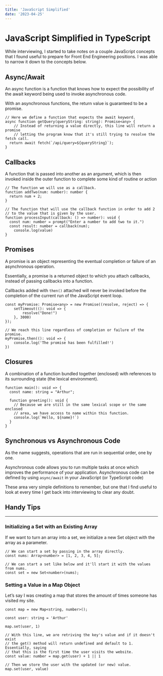 ```yaml
---
title: 'JavaScript Simplified'
date: '2023-04-25'
---
```


# JavaScript Simplified in TypeScript
While interviewing, I started to take notes on a couple JavaScript concepts that I found useful to prepare for Front End Engineering positions. I was able to narrow it down to the concepts below.

## Async/Await

An async function is a function that knows how to expect the possibility of the await keyword being used to invoke asynchronous code.

With an asynchronous functions, the return value is guaranteed to be a promise.

```tsx
// Here we define a function that expects the await keyword.
async function getQuery(queryString: string): Promise<any> {
	// Instead of returning a value directly, this line will return a promise
	// letting the program know that it's still trying to resolve the fetch call.
  return await fetch(`/api/query=${queryString}`);
}
```

## Callbacks

A function that is passed into another as an argument, which is then invoked inside the outer function to complete some kind of routine or action

```tsx
// The function we will use as a callback.
function addTwo(num: number): number {
  return num + 2;
}

// The function that will use the callback function in order to add 2
// to the value that is given by the user.
function processInput(callback: () => number): void {
  const num: number = prompt("Enter a number to add two to it.")
  const result: number = callback(num);
	console.log(value)
}
```

## Promises

A promise is an object representing the eventual completion or failure of an asynchronous operation.

Essentially, a promise is a returned object to which you attach callbacks, instead of passing callbacks into a function.

Callbacks added with `then()` attached will never be invoked before the completion of the current run of the JavaScript event loop.

```tsx
const myPromise: Promise<any> = new Promise((resolve, reject) => {
	setTimeout((): void => {
		resolve("Done!")
	}, 3000)
});

// We reach this line regardless of completion or failure of the promise.
myPromise.then((): void => {
	console.log('The promise has been fulfilled!')
})
```

## Closures

A combination of a function bundled together (enclosed) with references to its surrounding state (the lexical environment).

```tsx
function main(): void => {
  const name: string = "Arthur";

  function greeting(): void {
    // Because we are still in the same lexical scope or the same enclosed
    // area, we have access to name within this function.
    console.log(`Hello, ${name}!`)
  }
}
```

## Synchronous vs Asynchronous Code

As the name suggests, operations that are run in sequential order, one by one.

Asynchronous code allows you to run multiple tasks at once which improves the performance of your application. Asynchronous code can be defined by using `async/await` in your JavaScript (or TypeScript code)

These area very simple definitions to remember, but one that I find useful to look at every time I get back into interviewing to clear any doubt.

## Handy Tips

---

### Initializing a Set with an Existing Array

If we want to turn an array into a set, we initialize a new Set object with the array as a parameter.

```tsx
// We can start a set by passing in the array directly.
const nums: Array<number> = [1, 2, 3, 4, 5];

// We can start a set like below and it'll start it with the values from nums.
const set = new Set<number>(nums);
```

### Setting a Value in a Map Object

Let’s say I was creating a map that stores the amount of times someone has visited my site.
```tsx
const map = new Map<string, number>();

const user: string = 'Arthur'

map.set(user, 1)

// With this line, we are retriving the key's value and if it doesn't exist
// the get() method will return undefined and default to 1. Essentially, saying
// that this is the first time the user visits the website.
const value: number = map.get(user) + 1 || 1

// Then we store the user with the updated (or new) value.
map.set(user, value)
```